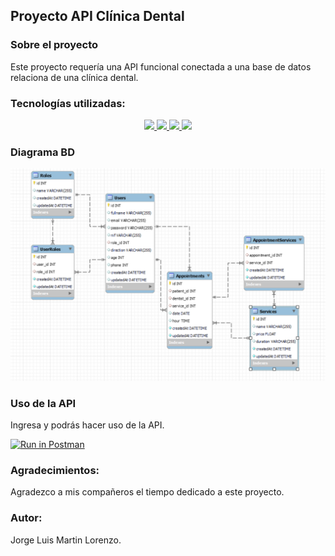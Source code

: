 ## Proyecto API Clínica Dental

### Sobre el proyecto
Este proyecto requería una API funcional conectada a una base de datos relaciona de una clínica dental.  

### Tecnologías utilizadas:

<div align="center">
<a href="https://www.mongodb.com/">
    <img src= "https://seeklogo.com/images/S/sequelize-logo-9A5075DB9F-seeklogo.com.png"/>
</a>
<a href="https://www.expressjs.com/">
    <img src= "https://img.shields.io/badge/express.js-%23404d59.svg?style=for-the-badge&logo=express&logoColor=%2361DAFB"/>
</a>
<a href="https://nodejs.org/es/">
    <img src= "https://img.shields.io/badge/node.js-026E00?style=for-the-badge&logo=node.js&logoColor=white"/>
</a>
<a href="https://developer.mozilla.org/es/docs/Web/JavaScript">
    <img src= "https://img.shields.io/badge/javascipt-EFD81D?style=for-the-badge&logo=javascript&logoColor=black"/>
</a>
 </div>


### Diagrama BD
!['readme'](./img/readme.png)


### Uso de la API

Ingresa y podrás hacer uso de la API.

[![Run in Postman](https://run.pstmn.io/button.svg)](https://www.postman.com/jorgemctin/workspace/dentalclinic/collection/27847989-7d039d97-a9a2-4659-9ad8-131c468dd883?action=share&creator=27847989)

### Agradecimientos:

Agradezco a mis compañeros el tiempo dedicado a este proyecto.

### Autor:
Jorge Luis Martin Lorenzo.
